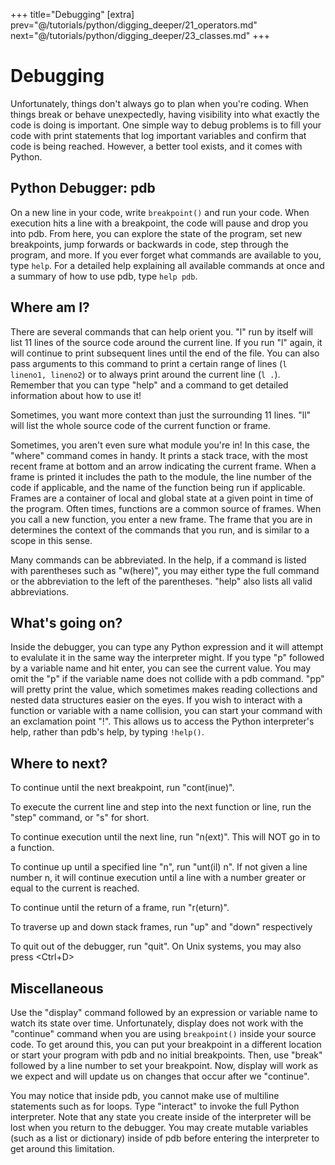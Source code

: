 +++
title="Debugging"
[extra]
prev="@/tutorials/python/digging_deeper/21_operators.md"
next="@/tutorials/python/digging_deeper/23_classes.md"
+++
# Debugging
Unfortunately, things don't always go to plan when you're coding.
When things break or behave unexpectedly, having visibility into what exactly the code is doing is important.
One simple way to debug problems is to fill your code with print statements that log important variables and confirm that code is being reached.
However, a better tool exists, and it comes with Python.

## Python Debugger: pdb
On a new line in your code, write `breakpoint()` and run your code.
When execution hits a line with a breakpoint, the code will pause and drop you into pdb.
From here, you can explore the state of the program, set new breakpoints, jump forwards or backwards in code, step through the program, and more.
If you ever forget what commands are available to you, type `help`.
For a detailed help explaining all available commands at once and a summary of how to use pdb, type `help pdb`.

## Where am I?
There are several commands that can help orient you.
"l" run by itself will list 11 lines of the source code around the current line.
If you run "l" again, it will continue to print subsequent lines until the end of the file.
You can also pass arguments to this command to print a certain range of lines (`l lineno1, lineno2`) or to always print around the current line (`l .`).
Remember that you can type "help" and a command to get detailed information about how to use it!

Sometimes, you want more context than just the surrounding 11 lines.
"ll" will list the whole source code of the current function or frame.

Sometimes, you aren't even sure what module you're in!
In this case, the "where" command comes in handy.
It prints a stack trace, with the most recent frame at bottom and an arrow indicating the current frame.
When a frame is printed it includes the path to the module, the line number of the code if applicable, and the name of the function being run if applicable.
Frames are a container of local and global state at a given point in time of the program.
Often times, functions are a common source of frames.
When you call a new function, you enter a new frame.
The frame that you are in determines the context of the commands that you run, and is similar to a scope in this sense.

Many commands can be abbreviated.
In the help, if a command is listed with parentheses such as "w(here)", you may either type the full command or the abbreviation to the left of the parentheses.
"help" also lists all valid abbreviations.

## What's going on?
Inside the debugger, you can type any Python expression and it will attempt to evalulate it in the same way the interpreter might.
If you type "p" followed by a variable name and hit enter, you can see the current value.
You may omit the "p" if the variable name does not collide with a pdb command.
"pp" will pretty print the value, which sometimes makes reading collections and nested data structures easier on the eyes.
If you wish to interact with a function or variable with a name collision, you can start your command with an exclamation point "!".
This allows us to access the Python interpreter's help, rather than pdb's help, by typing `!help()`.

## Where to next?
To continue until the next breakpoint, run "cont(inue)".

To execute the current line and step into the next function or line, run the "step" command, or "s" for short.

To continue execution until the next line, run "n(ext)". This will NOT go in to a function.

To continue up until a specified line "n", run "unt(il) n".
If not given a line number n, it will continue execution until a line with a number greater or equal to the current is reached.

To continue until the return of a frame, run "r(eturn)".

To traverse up and down stack frames, run "up" and "down" respectively

To quit out of the debugger, run "quit".
On Unix systems, you may also press <Ctrl+D\>

## Miscellaneous
Use the "display" command followed by an expression or variable name to watch its state over time.
Unfortunately, display does not work with the "continue" command when you are using `breakpoint()` inside your source code.
To get around this, you can put your breakpoint in a different location or start your program with pdb and no initial breakpoints.
Then, use "break" followed by a line number to set your breakpoint.
Now, display will work as we expect and will update us on changes that occur after we "continue".

You may notice that inside pdb, you cannot make use of multiline statements such as for loops.
Type "interact" to invoke the full Python interpreter.
Note that any state you create inside of the interpreter will be lost when you return to the debugger.
You may create mutable variables (such as a list or dictionary) inside of pdb before entering the interpreter to get around this limitation.
